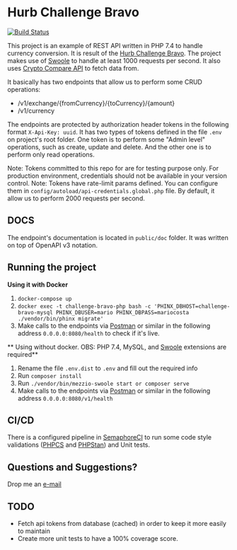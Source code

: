 Hurb Challenge Bravo
=================================================
[![Build Status](https://semaphoreci.com/api/v1/mariojrrc/challenge-bravo/branches/master/badge.svg)](https://semaphoreci.com/mariojrrc/challenge-bravo)

This project is an example of REST API written in PHP 7.4 to handle currency conversion. It is result of the [Hurb Challenge Bravo](https://github.com/hurbcom/challenge-bravo).
The project makes use of [Swoole](https://www.swoole.co.uk/docs/) to handle at least 1000 requests per second. It also uses [Crypto Compare API](https://min-api.cryptocompare.com/) to fetch data from.

It basically has two endpoints that allow us to perform some CRUD operations:

- /v1/exchange/{fromCurrency}/{toCurrency}/{amount}
- /v1/currency

The endpoints are protected by authorization header tokens in the following format `X-Api-Key: uuid`. It has two types of tokens defined in the file `.env` on project's root folder. One token is to perform some "Admin level" operations, such as create, update and delete. And the other one is to perform only read operations.

Note: Tokens committed to this repo for are for testing purpose only. For production environment, credentials should not be available in your version control.
Note: Tokens have rate-limit params defined. You can configure them in `config/autoload/api-credentials.global.php` file. By default, it allow us to perform 2000 requests per second.

## DOCS
The endpoint's documentation is located in `public/doc` folder. It was written on top of OpenAPI v3 notation.

## Running the project

**Using it with Docker**
1. `docker-compose up`
2. `docker exec -t challenge-bravo-php bash -c 'PHINX_DBHOST=challenge-bravo-mysql PHINX_DBUSER=mario PHINX_DBPASS=mariocosta ./vendor/bin/phinx migrate'`
3. Make calls to the endpoints via [Postman](https://www.getpostman.com/) or similar in the following address `0.0.0.0:8080/health` to check if it's live.

** Using without docker. OBS: PHP 7.4, MySQL, and [Swoole](https://www.swoole.co.uk/docs/) extensions are required**
1. Rename the file `.env.dist` to `.env` and fill out the required info
2. Run `composer install`
3. Run `./vendor/bin/mezzio-swoole start or composer serve`
4. Make calls to the endpoints via [Postman](https://www.getpostman.com/) or similar in the following address `0.0.0.0:8080/v1/health`

## CI/CD
There is a configured pipeline in [SemaphoreCI](http://semaphoreci.com/) to run some code style validations ([PHPCS](https://github.com/squizlabs/PHP_CodeSniffer) and [PHPStan](https://github.com/phpstan/phpstan)) and Unit tests.

## Questions and Suggestions?
Drop me an [e-mail](mailto:mariojr.rcosta@gmail.com)

## TODO
- Fetch api tokens from database (cached) in order to keep it more easily to maintain
- Create more unit tests to have a 100% coverage score.
